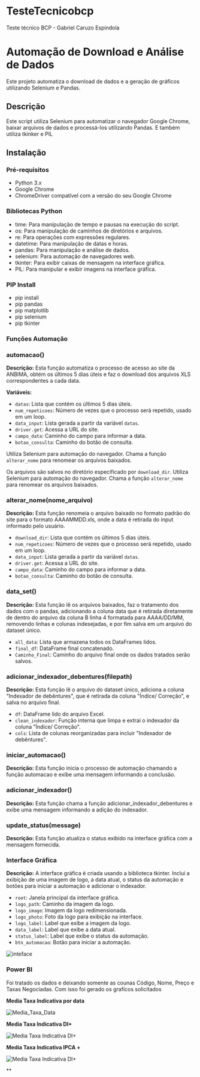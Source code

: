 # TesteTecnicobcp
Teste técnico BCP - Gabriel Caruzo Espindola

# Automação de Download e Análise de Dados

Este projeto automatiza o download de dados e a geração de gráficos utilizando Selenium e Pandas.

## Descrição

Este script utiliza Selenium para automatizar o navegador Google Chrome, baixar arquivos de dados e processá-los utilizando Pandas. E também utiliza tkinker e PIL
## Instalação

### Pré-requisitos
- Python 3.x
- Google Chrome
- ChromeDriver compatível com a versão do seu Google Chrome

### Bibliotecas Python
- time: Para manipulação de tempo e pausas na execução do script.
- os: Para manipulação de caminhos de diretórios e arquivos.
- re: Para operações com expressões regulares.
- datetime: Para manipulação de datas e horas.
- pandas: Para manipulação e análise de dados.
- selenium: Para automação de navegadores web.
- tkinter: Para exibir caixas de mensagem na interface gráfica.
- PIL: Para manipular e exibir imagens na interface gráfica.

### PIP Install
- pip install 
- pip pandas 
- pip matplotlib 
- pip selenium
- pip tkinter

### Funções Automação

### automacao()
**Descrição:** Esta função automatiza o processo de acesso ao site da ANBIMA, obtém os últimos 5 dias úteis e faz o download dos arquivos XLS correspondentes a cada data. 

**Variáveis:**
- `datas`: Lista que contém os últimos 5 dias úteis.
- `num_repeticoes`: Número de vezes que o processo será repetido, usado em um loop.
- `data_input`: Lista gerada a partir da variável `datas`.
- `driver.get`: Acessa a URL do site.
- `campo_data`: Caminho do campo para informar a data.
- `botao_consulta`: Caminho do botão de consulta.


Utiliza Selenium para automação do navegador. Chama a função `alterar_nome` para renomear os arquivos baixados.

Os arquivos são salvos no diretório especificado por `download_dir`. Utiliza Selenium para automação do navegador. Chama a função `alterar_nome` para renomear os arquivos baixados.
 
### alterar_nome(nome_arquivo)
**Descrição:** Esta função renomeia o arquivo baixado no formato padrão do site para o formato AAAAMMDD.xls, onde a data é retirada do input informado pelo usuário.

- `download_dir`: Lista que contém os últimos 5 dias úteis.
- `num_repeticoes`: Número de vezes que o processo será repetido, usado em um loop.
- `data_input`: Lista gerada a partir da variável `datas`.
- `driver.get`: Acessa a URL do site.
- `campo_data`: Caminho do campo para informar a data.
- `botao_consulta`: Caminho do botão de consulta.


### data_set()
**Descrição:** Esta função lê os arquivos baixados, faz o tratamento dos dados com o pandas, adicionando a coluna data que é retirada diretamente de dentro do arquivo da coluna B linha 4 formatada para AAAA/DD/MM, removendo linhas e colunas indesejadas, e por fim salva em um arquivo do dataset único.

- `all_data`: Lista que armazena todos os DataFrames lidos.
- `final_df`: DataFrame final concatenado.
- `Caminho_Final`: Caminho do arquivo final onde os dados tratados serão salvos.

### adicionar_indexador_debentures(filepath)
**Descrição:** Esta função lê o arquivo do dataset único, adiciona a coluna "Indexador de debêntures", que é retirada da coluna "Índice/ Correção", e salva no arquivo final.
- `df`: DataFrame lido do arquivo Excel.
- `clean_indexador`: Função interna que limpa e extrai o indexador da coluna "Índice/ Correção".
- `cols`: Lista de colunas reorganizadas para incluir "Indexador de debêntures".


### iniciar_automacao()
**Descrição:** Esta função inicia o processo de automação chamando a função automacao e exibe uma mensagem informando a conclusão.

### adicionar_indexador()
**Descrição:** Esta função chama a função adicionar_indexador_debentures e exibe uma mensagem informando a adição do indexador.

### update_status(message)
**Descrição:** Esta função atualiza o status exibido na interface gráfica com a mensagem fornecida.


### Interface Gráfica
**Descrição:** A interface gráfica é criada usando a biblioteca tkinter. Inclui a exibição de uma imagem de logo, a data atual, o status da automação e botões para iniciar a automação e adicionar o indexador.

- `root`: Janela principal da interface gráfica.
- `logo_path`: Caminho da imagem da logo.
- `logo_image`: Imagem da logo redimensionada.
- `logo_photo`: Foto da logo para exibição na interface.
- `logo_label`: Label que exibe a imagem da logo.
- `data_label`: Label que exibe a data atual.
- `status_label`: Label que exibe o status da automação.
- `btn_automacao`: Botão para iniciar a automação.


![inteface](Assests/Interace.png)


### Power BI
Foi tratado os dados e deixando somente as counas Código, Nome, Preço e Taxas Negociadas. Com isso foi gerado os grafícos solicitados 

**Media Taxa Indicativa por data**


![Media_Taxa_Data](Assests/Media_Taxa_Data.png)



**Media Taxa Indicativa DI+**


![Media Taxa Indicativa DI+](Assests/Media_di+png.png)



**Media Taxa Indicativa  IPCA +**

![Media Taxa Indicativa DI+](Assests/Media_Indicativa_IPCA.png)

**



